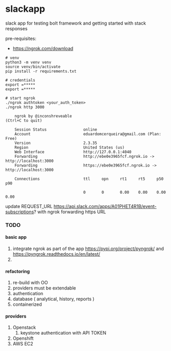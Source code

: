# slackapp

slack app for testing bolt framework and getting started with stack responses 

pre-requisites:
* https://ngrok.com/download

```
# venv
python3 -m venv venv
source venv/bin/activate
pip install -r requirements.txt

# credentials
export =*****
export =*****

# start ngrok
./ngrok authtoken <your_auth_token>
./ngrok http 3000

    ngrok by @inconshreveable                                                                                                                                                                          (Ctrl+C to quit)
                                                                                                                                                                                                                       
    Session Status                online                                                                                                                                                                               
    Account                       eduardomcerqueira@gmail.com (Plan: Free)                                                                                                                                             
    Version                       2.3.35                                                                                                                                                                               
    Region                        United States (us)                                                                                                                                                                   
    Web Interface                 http://127.0.0.1:4040                                                                                                                                                                
    Forwarding                    http://ebe0e3965fcf.ngrok.io -> http://localhost:3000                                                                                                                                
    Forwarding                    https://ebe0e3965fcf.ngrok.io -> http://localhost:3000                                                                                                                               
                                                                                                                                                                                                                       
    Connections                   ttl     opn     rt1     rt5     p50     p90                                                                                                                                          

                                  0       0       0.00    0.00    0.00    0.00          
```
update REQUEST_URL https://api.slack.com/apps/A01PHET4R1B/event-subscriptions? with ngrok forwarding https URL 



### TODO

#### basic app
1. integrate ngrok as part of the app https://pypi.org/project/pyngrok/ and https://pyngrok.readthedocs.io/en/latest/
1. 

#### refactoring
1. re-build with OO
1. providers must be extendable
1. authentication 
1. database ( analytical, history, reports )
1. containerized

#### providers
1. Openstack
    1. keystone authentication with API TOKEN
1. Openshift
1. AWS EC2